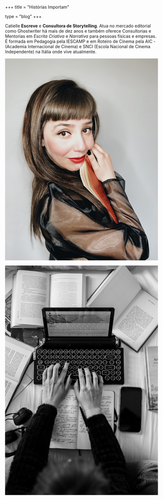 +++
title = "Histórias Importam"

type = "blog"
+++


Catielle **Escreve** e **Consultora de Storytelling**. Atua no mercado editorial como Ghostwriter há mais de dez anos e também oferece Consultorias e Mentorias em *Escrita Criativa* e *Narrativa* para pessoas físicas e empresas.
É formada em Pedagogia pela IESCAMP e em Roteiro de Cinema pela AIC - (Academia Internacional de Cinema) e  SNCI (Escola Nacional de Cinema Independente) na Itália onde vive atualmente. 


![](/img/cati.jpg)


![](/img/writing.jpg)
